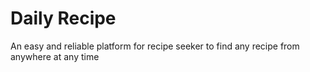 # Daily Recipe
An easy and reliable platform for recipe seeker to find any recipe from anywhere at any time
